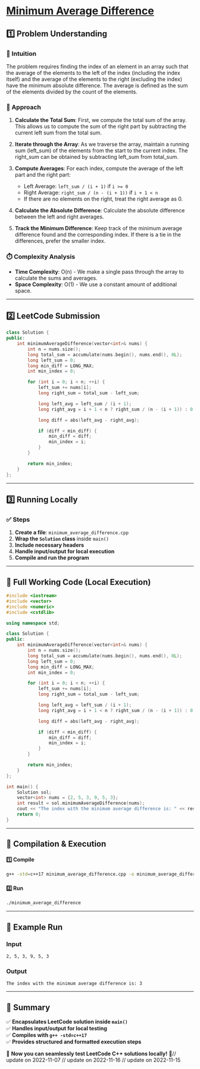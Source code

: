 # **[Minimum Average Difference](https://leetcode.com/problems/minimum-average-difference/description/)**  

## **1️⃣ Problem Understanding**  
### **📌 Intuition**  
The problem requires finding the index of an element in an array such that the average of the elements to the left of the index (including the index itself) and the average of the elements to the right (excluding the index) have the minimum absolute difference. The average is defined as the sum of the elements divided by the count of the elements. 

### **🚀 Approach**  
1. **Calculate the Total Sum**: First, we compute the total sum of the array. This allows us to compute the sum of the right part by subtracting the current left sum from the total sum.
  
2. **Iterate through the Array**: As we traverse the array, maintain a running sum (left_sum) of the elements from the start to the current index. The right_sum can be obtained by subtracting left_sum from total_sum.

3. **Compute Averages**: For each index, compute the average of the left part and the right part:
   - Left Average: `left_sum / (i + 1)` if `i >= 0`
   - Right Average: `right_sum / (n - (i + 1))` if `i + 1 < n`
   - If there are no elements on the right, treat the right average as 0.

4. **Calculate the Absolute Difference**: Calculate the absolute difference between the left and right averages.

5. **Track the Minimum Difference**: Keep track of the minimum average difference found and the corresponding index. If there is a tie in the differences, prefer the smaller index.

### **⏱️ Complexity Analysis**  
- **Time Complexity**: O(n) - We make a single pass through the array to calculate the sums and averages.  
- **Space Complexity**: O(1) - We use a constant amount of additional space.

---  

## **2️⃣ LeetCode Submission**  
```cpp
class Solution {
public:
    int minimumAverageDifference(vector<int>& nums) {
        int n = nums.size();
        long total_sum = accumulate(nums.begin(), nums.end(), 0L);
        long left_sum = 0;
        long min_diff = LONG_MAX;
        int min_index = 0;

        for (int i = 0; i < n; ++i) {
            left_sum += nums[i];
            long right_sum = total_sum - left_sum;

            long left_avg = left_sum / (i + 1);
            long right_avg = i + 1 < n ? right_sum / (n - (i + 1)) : 0;

            long diff = abs(left_avg - right_avg);

            if (diff < min_diff) {
                min_diff = diff;
                min_index = i;
            }
        }

        return min_index;
    }
};  
```  

---  

## **3️⃣ Running Locally**  
### **✅ Steps**  
1. **Create a file**: `minimum_average_difference.cpp`  
2. **Wrap the `Solution` class** inside `main()`  
3. **Include necessary headers**  
4. **Handle input/output for local execution**  
5. **Compile and run the program**  

---  

## **📝 Full Working Code (Local Execution)**  
```cpp
#include <iostream>
#include <vector>
#include <numeric>
#include <cstdlib>

using namespace std;

class Solution {
public:
    int minimumAverageDifference(vector<int>& nums) {
        int n = nums.size();
        long total_sum = accumulate(nums.begin(), nums.end(), 0L);
        long left_sum = 0;
        long min_diff = LONG_MAX;
        int min_index = 0;

        for (int i = 0; i < n; ++i) {
            left_sum += nums[i];
            long right_sum = total_sum - left_sum;

            long left_avg = left_sum / (i + 1);
            long right_avg = i + 1 < n ? right_sum / (n - (i + 1)) : 0;

            long diff = abs(left_avg - right_avg);

            if (diff < min_diff) {
                min_diff = diff;
                min_index = i;
            }
        }

        return min_index;
    }
};

int main() {
    Solution sol;
    vector<int> nums = {2, 5, 3, 9, 5, 3};
    int result = sol.minimumAverageDifference(nums);
    cout << "The index with the minimum average difference is: " << result << endl;
    return 0;
}  
```  

---  

## **🔧 Compilation & Execution**  
#### **1️⃣ Compile**  
```bash
g++ -std=c++17 minimum_average_difference.cpp -o minimum_average_difference
```  

#### **2️⃣ Run**  
```bash
./minimum_average_difference
```  

---  

## **🎯 Example Run**  
### **Input**  
```
2, 5, 3, 9, 5, 3
```  
### **Output**  
```
The index with the minimum average difference is: 3
```  

---  

## **📌 Summary**  
✅ **Encapsulates LeetCode solution inside `main()`**  
✅ **Handles input/output for local testing**  
✅ **Compiles with `g++ -std=c++17`**  
✅ **Provides structured and formatted execution steps**  

🚀 **Now you can seamlessly test LeetCode C++ solutions locally!** 🚀// update on 2022-11-07
// update on 2022-11-16
// update on 2022-11-15
